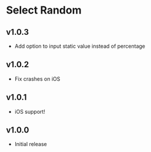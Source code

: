 # Select Random
## v1.0.3
- Add option to input static value instead of percentage
## v1.0.2
- Fix crashes on iOS
## v1.0.1
- iOS support!
## v1.0.0
- Initial release
